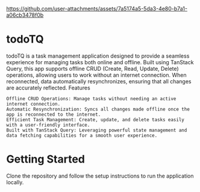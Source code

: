 

https://github.com/user-attachments/assets/7a5174a5-5da3-4e80-b7a1-a06cb3478f0b

# todoTQ

todoTQ is a task management application designed to provide a seamless experience for managing tasks both online and offline. Built using TanStack Query, this app supports offline CRUD (Create, Read, Update, Delete) operations, allowing users to work without an internet connection. When reconnected, data automatically resynchronizes, ensuring that all changes are accurately reflected.
Features

    Offline CRUD Operations: Manage tasks without needing an active internet connection.
    Automatic Resynchronization: Syncs all changes made offline once the app is reconnected to the internet.
    Efficient Task Management: Create, update, and delete tasks easily with a user-friendly interface.
    Built with TanStack Query: Leveraging powerful state management and data fetching capabilities for a smooth user experience.


# Getting Started

Clone the repository and follow the setup instructions to run the application locally.
